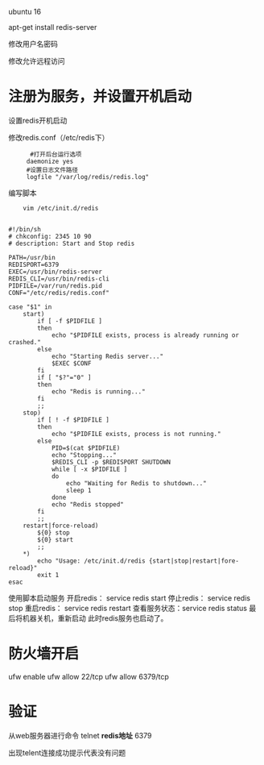 ubuntu 16

apt-get install redis-server

修改用户名密码

修改允许远程访问

# 注册为服务，并设置开机启动 #
设置redis开机启动

修改redis.conf（/etc/redis下）

          #打开后台运行选项
         daemonize yes
         #设置日志文件路径
         logfile "/var/log/redis/redis.log"

编写脚本

        vim /etc/init.d/redis

```

#!/bin/sh
# chkconfig: 2345 10 90
# description: Start and Stop redis

PATH=/usr/bin
REDISPORT=6379
EXEC=/usr/bin/redis-server
REDIS_CLI=/usr/bin/redis-cli
PIDFILE=/var/run/redis.pid
CONF="/etc/redis/redis.conf"

case "$1" in
    start)
        if [ -f $PIDFILE ]
        then
            echo "$PIDFILE exists, process is already running or crashed."
        else
            echo "Starting Redis server..."
            $EXEC $CONF
        fi
        if [ "$?"="0" ]
        then
            echo "Redis is running..."
        fi
        ;;
    stop)
        if [ ! -f $PIDFILE ]
        then
            echo "$PIDFILE exists, process is not running."
        else
            PID=$(cat $PIDFILE)
            echo "Stopping..."
            $REDIS_CLI -p $REDISPORT SHUTDOWN
            while [ -x $PIDFILE ]
            do
                echo "Waiting for Redis to shutdown..."
                sleep 1
            done
            echo "Redis stopped"
        fi
        ;;
    restart|force-reload)
        ${0} stop
        ${0} start
        ;;
    *)
        echo "Usage: /etc/init.d/redis {start|stop|restart|fore-reload}"
        exit 1
esac

```

使用脚本启动服务
          开启redis： service redis start
          停止redis： service redis stop
          重启redis： service redis restart
         查看服务状态：service redis status
最后将机器关机，重新启动
         此时redis服务也启动了。

# 防火墙开启 #
ufw enable
ufw allow 22/tcp
ufw allow 6379/tcp

# 验证 #


 从web服务器进行命令 telnet **redis地址** 6379

出现telent连接成功提示代表没有问题